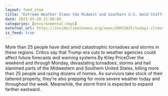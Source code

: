 ```yaml
---
layout: feed_item
title: "Extreme Weather Slams the Midwest and Southern U.S. Amid Staffing Shortages at the National Weather Service"
date: 2025-05-20 21:06:05
categories: [environmental-news]
external_url: https://insideclimatenews.org/news/20052025/todays-climate-extreme-weather-tornadoes-storm-midwest-south-trump-weather-service/
is_feed: true
---
```


More than 25 people have died amid catastrophic tornadoes and storms in these regions. Critics say that Trump-era cuts to weather agencies could affect future forecasts and warning systems.By Kiley PriceOver the weekend and through Monday, devastating tornadoes, storms and hail slammed parts of the Midwestern and Southern United States, killing more than 25 people and razing dozens of homes. As survivors take stock of their tattered property, they’re also prepping for more severe weather today and throughout the week. Meanwhile, the storm front is expected to expand farther eastward. 
